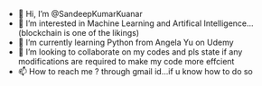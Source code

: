 - 👋 Hi, I’m @SandeepKumarKuanar
- 👀 I’m interested in Machine Learning and Artifical Intelligence...(blockchain is one of the likings)
- 🌱 I’m currently learning Python from Angela Yu on Udemy
- 💞️ I’m looking to collaborate on my codes and pls state if any modifications are required to make my code more effcient 
- 📫 How to reach me ? through gmail id...if u know how to do so 

<!---
SandeepKumarKuanar/SandeepKumarKuanar is a ✨ special ✨ repository because its `README.md` (this file) appears on your GitHub profile.
You can click the Preview link to take a look at your changes.
--->
